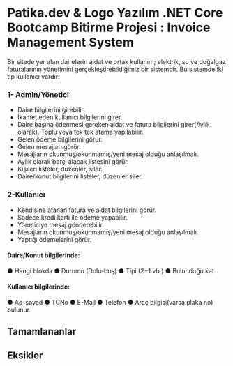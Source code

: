 ﻿# Patika.dev & Logo Yazılım .NET Core Bootcamp Bitirme Projesi : Invoice Management System
Bir sitede yer alan dairelerin aidat ve ortak kullanım; elektrik, su ve doğalgaz faturalarının yönetimini gerçekleştirebildiğimiz bir sistemdir.
Bu sistemde iki tip kullanıcı vardır:
### 1- Admin/Yönetici
- Daire bilgilerini girebilir.
- İkamet eden kullanıcı bilgilerini girer.
- Daire başına ödenmesi gereken aidat ve fatura bilgilerini girer(Aylık olarak). Toplu veya tek tek atama yapılabilir.
- Gelen ödeme bilgilerini görür.
- Gelen mesajları görür.
- Mesajların okunmuş/okunmamış/yeni mesaj olduğu anlaşılmalı.
- Aylık olarak borç-alacak listesini görür.
- Kişileri listeler, düzenler, siler.
- Daire/konut bilgilerini listeler, düzenler siler.
### 2-Kullanıcı
- Kendisine atanan fatura ve aidat bilgilerini görür.
- Sadece kredi kartı ile ödeme yapabilir.
- Yöneticiye mesaj gönderebilir.
- Mesajların okunmuş/okunmamış/yeni mesaj olduğu anlaşılmalı.
- Yaptığı ödemelerini görür.
#### Daire/Konut bilgilerinde:
● Hangi blokda ● Durumu (Dolu-boş) ● Tipi (2+1 vb.) ● Bulunduğu kat
#### Kullanıcı bilgilerinde:
● Ad-soyad ● TCNo ● E-Mail ● Telefon ● Araç bilgisi(varsa plaka no) bulunur.

## Tamamlananlar

## Eksikler